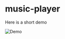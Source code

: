 # music-player

Here is a short demo

![Demo](https://media0.giphy.com/media/5idF4GdkA34pl8LQpS/giphy.gif?cid=790b761133b926cf7e991126320e29f3faddbbdab40c59b7&rid=giphy.gif)
